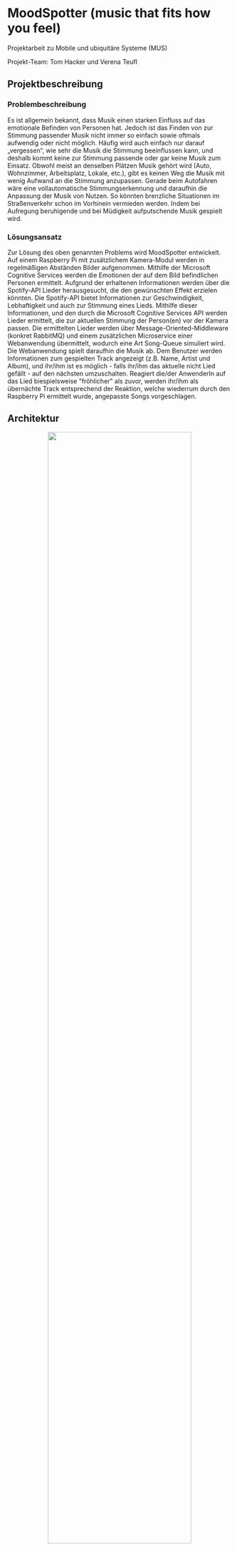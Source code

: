 # MoodSpotter (music that fits how you feel)
Projektarbeit zu Mobile und ubiquitäre Systeme (MUS)

Projekt-Team: Tom Hacker und Verena Teufl

## Projektbeschreibung
### Problembeschreibung
Es ist allgemein bekannt, dass Musik einen starken Einfluss auf das emotionale Befinden von Personen hat. Jedoch ist das Finden von zur Stimmung passender Musik nicht immer so einfach sowie oftmals aufwendig oder nicht möglich. Häufig wird auch einfach nur darauf „vergessen“, wie sehr die Musik die Stimmung beeinflussen kann, und deshalb kommt keine zur Stimmung passende oder gar keine Musik zum Einsatz. Obwohl meist an denselben Plätzen Musik gehört wird (Auto, Wohnzimmer, Arbeitsplatz, Lokale, etc.), gibt es keinen Weg die Musik mit wenig Aufwand an die Stimmung anzupassen. Gerade beim Autofahren wäre eine vollautomatische Stimmungserkennung und daraufhin die Anpassung der Musik von Nutzen. So könnten brenzliche Situationen im Straßenverkehr schon im Vorhinein vermieden werden. Indem bei Aufregung beruhigende und bei Müdigkeit aufputschende Musik gespielt wird.

### Lösungsansatz
Zur Lösung des oben genannten Problems wird MoodSpotter entwickelt. Auf einem Raspberry Pi mit zusätzlichem Kamera-Modul werden in regelmäßigen Abständen Bilder aufgenommen. Mithilfe der Microsoft Cognitive Services werden die Emotionen der auf dem Bild befindlichen Personen ermittelt. Aufgrund der erhaltenen Informationen werden über die Spotify-API Lieder herausgesucht, die den gewünschten Effekt erzielen könnten. Die Spotify-API bietet Informationen zur Geschwindigkeit, Lebhaftigkeit und auch zur Stimmung eines Lieds. Mithilfe dieser Informationen, und den durch die Microsoft Cognitive Services API werden Lieder ermittelt, die zur aktuellen Stimmung der Person(en) vor der Kamera passen. Die ermittelten Lieder werden über Message-Oriented-Middleware (konkret RabbitMQ) und einem zusätzlichen Microservice einer Webanwendung übermittelt, wodurch eine Art Song-Queue simuliert wird. Die Webanwendung spielt daraufhin die Musik ab. Dem Benutzer werden Informationen zum gespielten Track angezeigt (z.B. Name, Artist und Album), und ihr/ihm ist es möglich - falls ihr/ihm das aktuelle nicht Lied gefällt - auf den nächsten umzuschalten. Reagiert die/der AnwenderIn auf das Lied biespielsweise "fröhlicher" als zuvor, werden ihr/ihm als übernächte Track entsprechend der Reaktion, welche wiederrum durch den Raspberry Pi ermittelt wurde, angepasste Songs vorgeschlagen.


## Architektur
<p align="center">
  <img src="images/Architecture.JPG" width="80%"/>
</p>

Der grundlegende Aufbau von MoodSpotter wird durch obiges Diagramm dargestellt.
Die Struktur lässt sich dabei am besten anhand der Benutzung von MoodSpotter erklären. Sie läuft wie folgt ab.

1. Die Kamera des Raspberry Pi nimmt ein Foto auf. Dieses Foto wird mittels REST an die *Microsoft Cloud API* geschickt und dort evaluiert. 

2. Aufgrund der Ergebnisse bestimmt der Raspberry Pi Zielmetriken für Lieder. Diese Metriken werden der Spotify API übergeben, welche zu diesen passende Lieder ermittelt.

3. Die URIs der erhaltenen Lieder werden an RabbitMQ geschickt. Der MoodSpotterOnline-Microservice bekommt diese von RabbitMQ übermittelt und speichert sie zwischen. Abschließend ruft der Web-Client das nächste zu spielende Lied vom Microservice ab, und spielt es im Browser.

## Technische Umsetzung

### Raspberry Pi
Das Kernstück von MoodSpotter ist der Raspberry Pi. Er nimmt die Bilder auf, spricht die APIs an und übernimmt das berechnen der Ziel-Liedmetriken.

#### Setup
Als Betriebssystem wird Raspian verwendet. Das Kameramodul wird am dafür vorgesehenen Anschluss installiert. Anschließend musste das Kamera-Modul in den Einstellungen noch aktiviert werden. //TODO: WO??
Nachdem die Anwendung 'Moodspotter' beim Starten des Raspberry Pis sofort starten soll, wurde der Pfad zum Einstiegspunkt in der Datei */etc/rc.local* hinterlegt.
Dadurch wird das Programm im Boot-Prozess gestartet. 
Damit der Raspberry Pi mit den APIs und mit RabbitMQ kommunizieren kann, muss er außerdem in einem Netzwerk mit Internetzugriff sein. Um dies zu konfigurieren wurde er eingangs an einen Bildschirm, und an Tastatur und Maus angeschlossen.

#### Allgemein
Der Einstiegspunkt von MoodSpotter am Raspberry Pi befindet sich in der Datei *MoodSpotter.py*.
Hier werden zunächst die drei wichtigen Komponenten *MoodCamera*, *MoodDetector* und *SpotifyConnector* initialisiert.
Tritt beim Initialisieren der Kamera kein Fehler auf, so wird die *main_loop* gestartet, welche die Unterschiedlichen Komponenten steuert.

Mit jedem Durchlauf werden also das zuvor geschossene Bild geladen. Mit diesem Bild werden die MS Cognitive Services angesprochen.
Der boolean der Funktion *ms_get_image_data()* sagt dabei aus, ob das Bild Gesichter enthält. Trifft dies zu, so wird auf Spotify nach passenden Lieder gesucht und 30 Sekunden gewartet.
Wurde kein Gesicht gefunden, so wird lediglich 5 Sekunden gewartet und Spotify nicht nach Liedern durchsucht.
Zum Abschluss wird das nächste Foto geschossen, bevor die Schleife von vorne beginnt.
```python
def main_loop():
    while True:
        img_bytes = camera.get_image_bytes()
        if moodDetector.ms_get_image_data(img_bytes):
            spotifyConnector.browse_for_mood(moodDetector.currentMood)
            sleep(30)
        else:
            sleep(5)
        camera.take_photo()
```

Da für den Zugriff auf die externen APIs viele gleichbleibende Einstellungen vorzunehmen sind (beispielsweise URLs, Headers, usw.), wurden diese auf Konfigurationsdateien ausgelagert.
In der Datei Config.py befinden sich die allgemeinen Einstellungen. In der zusätzlichen Datei SecretConfig.py befinden sich die API-Passwörter. Diese Datei wird mittels .gitignore vom Upload auf Github ausgeschlossen.

#### Kameramodul
Als Bibliothek zum Ansprechen der Raspberry Pi Kamera wurde PiCamera verwendet (https://picamera.readthedocs.io/).
Die Methoden zum Aufnehmen und zum Laden der Fotos wurden in der Datei *MoodCamera.py* implementiert.
Das Aufnehmen von Fotos ist mit sehr wenigen Zeilen Code möglich. 
```python
def take_photo(self):
    if not os.path.exists(self.directory):
        os.makedirs(self.directory)
    try:
        self.camera.start_preview()
        sleep(5)
        self.camera.capture(self.directory + self.imgName)
        self.camera.stop_preview()
        return True
    except PiCameraError:
        print("There is no camera installed!")
        return False
```

Da das Bild im Dateisystem gespeichert wird, ist zusätzlich eine Methode zum Laden des Bildes nötig. Auch hierfür wird nicht viel Code benötigt.
```python
def get_image_bytes(self):
    if not os.path.exists(self.directory + self.imgName):
        return False
    img = open(self.directory + self.imgName, "rb")
    f = img.read()
    img.close()
    return f
```

Zum Start des Programms wird zunächst die Kamera in der Methode *init_camera()* initalisiert. Ist diese fertig initialisiert, wird außerdem sofort ein Foto aufgenommen, damit etwaige Probleme der Kamera sofort zu einem Fehlerfall führen.
 

#### Microsoft Cognitive Services
https://azure.microsoft.com/en-us/services/cognitive-services/face/

Die Face-API der Microsoft Cognitive Services dient zum Erkennen von Gesichtern in Bildern. Neben allgemeneinen Informationen zum Gesicht, beispielsweise den Abständen zu Gesichtsmerkmalen, können auch kompliziertere Informationen ermittelt werden. Möglich sind beispielsweise das Geschlecht, ungefähre Alter, getragene Accessoires, von der Person getragenes Make-Up, bis zur Stimmung der Person.

Für MoodSpotter relevant sind insbesonders die ermittelten Informationen zur Stimmung der Person. Jene wird in sieben wichtige Stimmungen eingeteilt, zurückgegeben werden Prozentewerte, die insgesamt die Stimmung beschreiben.

Folgende Werte werden dabei ermittelt:
* anger
* contempt
* disgust
* fear
* happiness
* neutral
* sadness


<p align="center">
  <img src="images/angryPerson.jpg" width="60%"/>
</p>

Für dieses Beispielbild sieht man in der Response, dass die Stimmung der Person richtig auf *angry* eingeschätzt wird.

<pre>
 [
  {
    "faceId": "671edefc-7b1f-475d-b5a9-ace93925af57",
    "faceRectangle": {
      "top": 156,
      "left": 323,
      "width": 211,
      "height": 211
    },
    "faceAttributes": {
      "hair": {
        "bald": 0.03,
        "invisible": false,
        "hairColor": [
          {
            "color": "brown",
            "confidence": 0.99
          },
          {
            "color": "red",
            "confidence": 0.54
          },
          [...]
        ]
      },
      [...]
      "emotion": {
        <b>"anger": 1.0,</b>
        "contempt": 0.0,
        "disgust": 0.0,
        "fear": 0.0,
        "happiness": 0.0,
        "neutral": 0.0,
        "sadness": 0.0,
        "surprise": 0.0
      },
      [...]
    }
  }
]
</pre>



In MoodSpotter wird die API in der Klasse MoodDetector angesprochen. Der Zugriff geschieht über REST, dafür wird die *Requests*-Bibliothek verwendet. Die erhaltenen Daten werden daraufhin als Objekt zwischengespeichert.
```java
r = requests.post(ms_cognitive_url,
                  params=ms_cognitive_params,
                  headers=ms_cognitive_headers_byteimg,
                  data=byteImage)
faces = json.loads(r.text, object_hook=lambda d: Namespace(**d))

```


Daraufhin werden die von der API gelieferten Werte aller Gesichter zusammengefasst und intern gespeichert. Um Fehler durch einen momentan anderen Gesichtsausdruck zu vermeiden, bleiben die zuvor erhaltenen Werte erhalten, werden jedoch in ihrer Wichtigkeit um die Hälfte reduziert.
Hierfür ist die Klasse *FaceMood* zuständig.


#### Spotify-API
Die Spotify-API (https://developer.spotify.com/documentation/web-api/) bietet viele verschiedene Endpoints zur Nutzung der angebotenen Services, sowie zum Abfragen des von Spotify gebotenen Inhalts.
Möglich sind unter anderem Abfragen zu Liedern, Alben, Interpreten oder auch Nutzern. Auch das externe Steuern von mit Spotify verbundenen Geräten ist möglich. 
Die Authorisierung erfolgt mittels OAuth2. Jedoch können einige Endpoints auch ohne Login genutzt werden.

MoodSpotter nutzt den Browse/Recommendations-Endpoint der API. Dieser ermittelt anhand von Seed-Liedern dazu passende weitere Tracks. Zusätzlich können unterschiedliche Lied-Metriken angegeben werden, welche die erwarteten Ergebnisse in eine Richtung leiten oder einschränken sollen.
Weitere Dokumentation findet sich unter https://developer.spotify.com/documentation/web-api/reference/browse/get-recommendations/.

Die verwendeten Seeds, sowie die Ziel-Metriken werden von der Klasse FaceMood ermittelt.
So wird, falls eine Stimmung über 25% ist, für sie ein zufälliger passender Seed ausgewählt. Außerdem werden dann aufgrund des Prozentsatzes die Lied-Metriken errechnet, als Beispiel die Logik für die Stimmung *Happiness*.
Initial sind alle Werte auf 100% gesetzt. Passende Lied-Metriken werden mit der Stimmung multipliziert, unpassende mit dem invertierten Wert der Stimmung multipliziert (werden also verringert).

```python
if self.happiness > .25:        #play positive, happy songs
    seed = random.choice(spotify_happy_seeds)
    target_values['seed_tracks'].append(seed)
    target_values['target_energy'] *= max(self.happiness, self.anger)
    target_values['target_danceability'] *= self.happiness
    target_values['target_liveness'] *= self.happiness
    target_values['target_valence'] *= self.happiness
    target_values['target_instrumentalness'] *= 1 - self.happiness
```

Als Antwort liefert Spotify eine durch einen Parameter festgelegte Menge an Liedern (oder weniger, bei restriktiven Abfragen).
Die Informationen zu den Liedern enthalten unter anderem den Name des Liedes, Name des Albums, Interpreten und einen Link zum Starten des Liedes in der eigenen Spotify-Weboberfläche (https://open.spotify.com). Für MoodSpotter ist besonders die übermittelte eindeutige URI wichtig, anhand ihrer kann jede andere Anwendung dieses Lied abfragen und daraufhin abspielen.
Hier ein Teil der Response, jedoch ohne die sehr ausführlichen Informationen zu Album und Interpreten.

```json
{
  "disc_number" : 1,
  "duration_ms" : 199133,
  "explicit" : false,
  "external_urls" : {
    "spotify" : "https://open.spotify.com/track/1TKYPzH66GwsqyJFKFkBHQ"
  },
  "href" : "https://api.spotify.com/v1/tracks/1TKYPzH66GwsqyJFKFkBHQ",
  "id" : "1TKYPzH66GwsqyJFKFkBHQ",
  "is_playable" : true,
  "name" : "Music Is Life",
  "preview_url" : "https://p.scdn.co/mp3-preview/546099103387186dfe16743a33edd77e52cec738",
  "track_number" : 1,
  "type" : "track",
  "uri" : "spotify:track:1TKYPzH66GwsqyJFKFkBHQ"
}
```


#### RabbitMQ
Die URIs der gewählten Lieder werden an RabbitMQ geschickt. Mehr Informationen finden sich im nächsten Abschnitt, hier geht es lediglich um die Anbindung am Raspberry Pi.
Der Zugriff am Raspberry Pi, wiederum in der Klasse SpotifyConnector, genutzt wird dazu die Bibliothek Pika (https://pika.readthedocs.io/en/stable/).
Zunächst werden Exchange (*songExchange*) und Queue (*songs*) definiert. Über ein Binding an die Exchange vom Typ DIRECT werden alle Nachrichten mit dem passenden Routing-Key an die Queue *songs* weiterleitet.

```python
def send_to_rabbit(self, uri):
    try:
        connection = pika.BlockingConnection(pika.URLParameters(rabbitMq_url))
        channel = connection.channel()
        channel.exchange_declare(exchange='songExchange', exchange_type='direct')
        channel.queue_declare(queue='songs')
        channel.queue_bind(exchange='songExchange', queue='songs')
        channel.basic_publish(exchange='songExchange', routing_key='songs', body=uri)
        connection.close()
        print("sent song to rabbit")
    except ConnectionError:
        print("error connecting to rabbitMQ")
```


### RabbitMQ Message-Broker
#### Allgemein
Damit das Raspberry Pi Modul und die MoodSpotter-Webanwendung miteinander kommunizieren können, tauschen sich diese über Message-Oriented-Middleware, konkret RabbitMQ aus. Beziehungweise die Webanwendung indirekt, da eigentlich ein zusätzlicher Microservice 'MoodSpotterOnline' Subscriber ist und die erhaltenen Lieder daraufhin der Webanwendung anbietet.

Da sich der Raspberry Pi und der Microservice unter realen Bedingungen in unterschiedlichen Netzwerken befinden, musste, um auf beiden Seiten eine simple Anbindung an den RabbitMQ-Broker zu ermöglich, eine entsprechende Lösung evaluiert werden. Es wurde auf einen Anbieter gesetzt, welcher RabbitMQ-Insatzen (unteranderem gratis) online hostet (https://www.cloudamqp.com/). Dadurch wird der RabbitMQ Message-Broker über eine fixe Web-URL zugänglich, auf welche sich der RaspberryPi und der Microservice (solange diese Internetzugriff haben) verbinden können.

#### Aufbau
Wie schon im Abschnitt zu *Raspberry Pi und RabbitMQ* hervorgeht, gibt es am RabbitMQ-Broker eine vordefinierte Exchange. Jene hat den Namen *songExchange* und ist vom Typ *DIRECT*. 

<p align="center">
  <img src="images/exchange.PNG" width="60%"/>
</p>

Die zu spielendenden Lieder werden an die Queue *songs* geroutet, welche mit dem Routing-Key *songs* an obige Exchange gebunden ist.

<p align="center">
  <img src="images/queue.PNG" width="60%"/>
</p>

<p align="center">
  <img src="images/message.PNG" width="60%"/>
</p>


### Microservice 'MoodSpotterOnline'
#### Allgemein
Der Microservice wurde mittels Java EE und dem Microserivce-Framework 'Thorntail' (https://thorntail.io/) umgesetzt. Dadurch kann dieser Service später überall leichtgewichtigt deployt werden und ist von keinem umgebenden Application-Server abhängig.

#### RabbitMQ und Song-Queue
Der Microservice ist Subscriber der Queue *songs*. Die Logik zum Holen der Songs befindet sich in der Klasse *RabbitMQClient*. 

```java
Connection connection = factory.newConnection();
            Channel channel = connection.createChannel();
            
channel.basicConsume(QUEUE_NAME, true,
        new DefaultConsumer(channel) {
            @Override
            public void handleDelivery(String consumerTag,
                                       Envelope envelope,
                                       AMQP.BasicProperties properties,
                                       byte[] body)
                    throws IOException {
                System.out.print("Message received: ");
                message = new String(body);
                System.out.println("(Spotify-URI) " + message);
                uriQueue.add(message);
            }
        });
```

Logging beim Empfangen einer Nachricht:
<p align="center">
  <img src="images/microservice.PNG"/>
</p>

Jede empfangene Nachricht wird intern in eine eigene Queue-Datenstruktur (*SizedQueue*) gelegt, welche maximal 6 Lieder zwischenpuffert. 

```java
private Queue<String> uriQueue = new SizedQueue<>(6);
  
// ...
  
public String getSong() {
      try {
          return uriQueue.poll();
      }
  }
```
Beim Aufruf der Methode *getSong* wird das nächste Lieder von der Queue geholt und kann so weiterverarbeit werden.

#### REST-Schnittstelle
Über den REST-Endpoint *localhost:8082/api/song* hat de Webanwendung sodann Zugriff auf das nächste zu spielende Lied:

```java
@Path("/song")
public class SongResource {

    @Inject
    RabbitMQClientInterface rabbitMQClient;

    @GET
    @Produces(MediaType.APPLICATION_JSON)
    public Response getNextSongURI() {
        SongDTO song = new SongDTO(rabbitMQClient.getSong());
        return Response.ok(song).build();
    }
}
```

#### Docker-Deployment
Durch den Einsatz des Microserivce-Framework ist es möglich, den Service in einem Docker-Container laufen zu lassen. Die einzelnen Script befinden sich im Ordner 'Doker' (im Root-Verzeichnis dieses Repositories).  Das Script *build.ps1* kopiert zunächst die generierten *uberjars* des Microserivce-Frameworks 'Thorntail' in den zugehörigen Ordner, und führt daraufhin *docker-compose* aus. Der Doker-Container zu MoodSpotter wird über das File *docker-compose.yml* konfiguriert und lässt sich anschließend mit *docker-compose up* hochfahren:

```yml
version: "3"
services:
    container_name: MoodSpotterOnline
    build: .
    ports:
        - "8082:8082"
```


### Web-Anwendung 'MoodSpotterWeb'
#### Allgemein
Wie bereits erwähnt, können die zur Stimmung ermittelten Lieder über einen eigen mit Spotify-Integration entwickelten Web-Player abgespielt werden. Die Webapplikation wurde mit Angular 8 (Typescript) und JavaScript umgestzt. Jene läuft auf *\<host\>:4200*. 

#### Spotify Playback SDK
Um die Spotify-Integration zu ermöglichen, wurde das von Spotify entwickelte 'Web Playback SDK' (https://developer.spotify.com/documentation/web-playback-sdk/reference/) eingesetzt. 

Die Library für das 'Web Playback SDK' kann folgendermaßen eingebunden werden:
```javascript
<script src="https://sdk.scdn.co/spotify-player.js"></script>
```
Da es sich dabei um eine JavaScript-Library handelt, wurde die gesamte Funktionalität zum Integrieren des eigenen Webplayer in ein eigenes Script ausgelagtert. Das Script befindet sich unter *assets/player.js* und wird später in den HTLM-Templates von Angular eingebunden.

Im Script wird die Funktion *initPlayer* definiert, welche später von Angular aus aufgerufen werden kann. In dieser wird die Initalisierung des Spotify-WebPlayback durchgeführt (*onSpotifyWebPlaybackSDKReady*). Zunächst wird ein neuer Player definiert. Es können dabei der Name (hier: MoodSpotter Player -> unter diesen Namen wird jener später u.a. bei den Spotify-Connect Geräten aufgelistet) als auch ein Access-Token (welches die zugehörigen Benutzerinformationen enthält), um den Player einem Spotify-Konto zuordnen zu können, angegeben werden.

```javascript
function initPlayer() {
  window.onSpotifyWebPlaybackSDKReady = () => {
    const player = new Spotify.Player({
      name: 'MoodSpotter Player',
      getOAuthToken: cb => { cb(token); }
    });
    
    //player connected
    player.connect();
    
     //player ready
    player.addListener('ready', ({ device_id }) => {
      console.log('Ready with Device ID', device_id);
      moodSpotterDevicdId = device_id;
    });
   }
}
```
Über den Aufruf von *player.connect()* wird der definierte Player 'erstellt' und dem angegebenen Spotify-Konto zugewiesen. Über mehrere Callback-Methoden können auf dem Player-Objekt bestimmte (Status)Informationen abgefragt werden. Beispielsweise kann über das Callback *ready* die Device-ID des Players ermittelt werden. Diese stellt eine wichtige Information dar, denn anhand dieser ID kann später über einen REST-Call an die Spotify-API mitgeteilt werden, auf welchem Gerät, welches Lied gespielt werden soll.


#### Abspielen und Informationen eines Songs
Das Abspielen eines bestimmten Songs wird ebenfalls in eine eigene JavaScript-Funktion ausgelagert (*playSongInternal*). Der Funktion wird die vorher ausgelesene Device-ID, ein Access-Token zur Authentifizierung und die Spotify-URI des zu spielenden Lieds mitgegeben. Die übergebenen Parameter werden in folgenden REST-Call verpackt:

```javascript
function playSongInternal(device_id, _token, trackUri) {
  $.ajax({
    url: "https://api.spotify.com/v1/me/player/play?device_id=" + device_id,
    type: "PUT",
    data: '{"uris": ["' + trackUri + '"]}',
    beforeSend: function (xhr) { xhr.setRequestHeader('Authorization', 'Bearer ' + _token); },
    success: function (data) {
    }
  });
  
//for external call
function playSong(uri) {
  playSongInternal(moodSpotterDevicdId, token, uri);
}
```
Zur einfacheren Verwendung von Angular aus wird zusätzlich die Funktion *playSong* definiert, welcher nur der nächste zu spielende Track übergeben wird.

Um nun zusätzliche Informationen zum aktuell gespielten Lied zu bekommen, kann das über den Player-Callback *player_state_changed* erhaltene Objekt geparst und auf folgende Komponenten abgefragt werden:

```javascript
function parseTrack(uri) {
  if (uri != null) {
    this.currTrack = uri.track_window.current_track.name;
    this.currArtist = uri.track_window.current_track.artists[0].name;
    this.currAlbumImg = uri.track_window.current_track.album.images[0].url;
  }
}
```
Die einzelnen Eigenschaften (Name, Artist und Album-Bild) werden zwischengespeichert, woraufhin die Angular-App diese über Funktionen wie *getTrackName* oder *getArtist* abfragen kann.

#### Player-Component (Java-Script Calls und REST-Kommunikation)
Um die im Script definierten Funktionen in Angular verwenden zu können, müssen diese folgendermaßen deklariert werden:
```typescript
//declare functions from javaScript "player.js"
declare function initPlayer()
declare function playSong(uri);
```

Die Hauptfunktionalität der Player-Component besteht darin, das nächste zu spielende Lied vom Microservice 'MoodSpotterOnline' zu holen. Dazu wird das HTTPClient-Modul verwedet, um einen REST-Call an den Service zu senden. Die erhaltene Response wird in der  Datenkomponente *currSong* gespeichert. Anschließend wir die darin enthaltene Spotify-URI an die vorher definierte JavaScript-Funktion *playSong* übergeben. Daraufhin wird das Lied abgespielt. Ebenso werden die ensprechenden Informationen zu diesen Lied geholt und zwischengespeichert, um diese im Frontend anzeigen zu können.

```typescript
apiEndpoint = "http://localhost:8082/api/song"

getSong() {
    this.http.get(this.apiEndpoint)
      .subscribe(response => {
        //get song
        this.currSong = response.song;

        //play song
        if (this.currSong != null)
          playSong(this.currSong);

        //get infos
        (async () => {
          await this.delay(400);
          this.currSongName = getTrackName();
          this.currArtist = getArtist();
          this.currAlbumImg = getAlbumImg();
        })();
      }
      );
  }
```

#### User-Interface
Die/der BenutzerIn hat die Möglichkeit über die Weboberfläche mit dem Player zu interagieren. Falls ihr/ihm das aktuelle Lied nicht gefallen sollte, kann über Klick auf den Button *Play next Song!* auf den nächsten Track weitergeschalten werden. Daraufhin wird die in der Player-Component definierte Funktion *getSong()* aufgerufen und daraufhin das nächste Lied gefetcht.

```html
<button class="ui button" value="Play next Song" (click)="getSong()">Play next Song!</button>
```
Wie die UI für den Benutzer aussieht, wird im nächsten Abschnitt *Ergebnisse* aufgezeigt.


## Ergebnisse
In diesem Abschnitt wird näher auf die erhalten Ergebnisse der einzelnen Komponenten (Raspberry Pi und den Web-Player) eingegangen um das korrekte Verhalten darzustellen.

#### Raspberry Pi
Sobald der Raspberry Pi angesteckt wird, startet MoodSpotter. Er nimmt erfolgreich Fotos auf, diese werden von den Microsoft Cognitive Services ausgewertet.
Diese Werte werden in Lied-Metriken umgerechnet, welche die Spotify API zum wählen passender Lieder nutzt. Die gefundenen Lieder werden daraufhin an RabbitMQ weitergegeben.
Anhand der Debugging-Ausgabe lässt sich nachvollziehen, wie das Ermitteln der Lieder abläuft.

<p align="center">
  <img src="images/sadSongs.PNG" width="85%"/>
</p>

Für obiges beispiel werden aufgrund des hohen *Sadness*-Wertes Lieder mit hoher Instrumentalness und niedrigem Energiewert gesucht. Zusätzlich wird auch die Tanzbarkeit des Liedes niedrig angesetzt.
Das Seed-Lied hatte in diesem Fall die ID *0BfVKJALJjpzNYIQiEgF2G*, dabei handelt es sich um das Lied Waves von Dean Lewis.
Die dafür gefundenen Lieder wirken alle etwas traurig - aber dennoch entspannend, was genau das von uns gewünschte Ergebnis war, hier zwei gefundene Beispiel-Lieder:

Radioactive: 
https://open.spotify.com/track/4Y2yIyaoo0q7cM4OfVc9e2?si=2TVeNAGCRDWiTgPK4m3Gpw

Can't feel my face: 
https://open.spotify.com/track/5zwNJ8meHAvLwHsQ1QCrZD?si=Xle2wrCfQlORd9UxPEB4YQ


#### Web-Player
Das Ergebnis des 'MoodSpotter-Player' kann durch eine funktionierende Web-Oberfläche mit Spotify-Integration dargestellt werden. Wird der Player gestartet oder es können keine weiteren Lieder mehr abgespielt werden, da eventuell das Kameramodul nicht richtig ausgerichtet ist, und somit der Raspberry Pi keine Gesichter erkennen kann, ist für die/den BenutzerIn folgende Web-Oberfälche zu sehen:

<p align="center">
  <img src="images/web_withoutSong.PNG" width="85%"/>
</p>

Klickt die/der BenutzerIn nun auf den Button *Play next Song!* wird daraufhin das nächste Lied abgespielt und dementsprechend die Infos zu dem Track angezeigt. Über die eingebaute Webbrowser-Funktionalität kann der aktuell gespielte Song pausiert oder weitergespielt werden.

<p align="center">
  <img src="images/web_withSong.PNG" width="85%"/>
</p>

Wie bereits erwähnt, ist dieser Player einem konkreten Spotify-Nutzer zugeordnet und erscheint nun unter den auswählbaren Spotify-Connect Geräten. Sprich dieser Web-Player kann somit auch unabhängig von der MoodSpotter-Funktionalität verwendet und so beispielsweise über die Spotify Mobile-App gesteuert werden.

<p align="center">
  <img src="images/spotify_connect.PNG" width="25%"/>
</p>


#### Zusammenfassung und Ausblick
Zusammengefasst ist ein der Projektanforderungen genügendes Produkt entstanden, dass nun an verschiedenen Orten installiert werden könnte um die Musikfindung für spezifische Situationen zu erleichtern.

Das entstandene Produkt 'MoodSpotter' hat durchaus Potential zur Weiterentwicklung. Als Beispiel können die algoritmische Berechnung zur Ermittlung der Lieder oder eine umfangreichere Web-UI genannt werden. Im Hinblick darauf müssten aber auch noch die APIs von MS Cognitive Services und Spotify mit mehr Funktionalität ausgebaut werden. 
